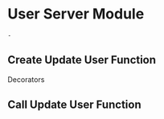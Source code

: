# User Server Module

```{topic} In this tutorial you will:
- 
```

## Create Update User Function

Decorators

## Call Update User Function

